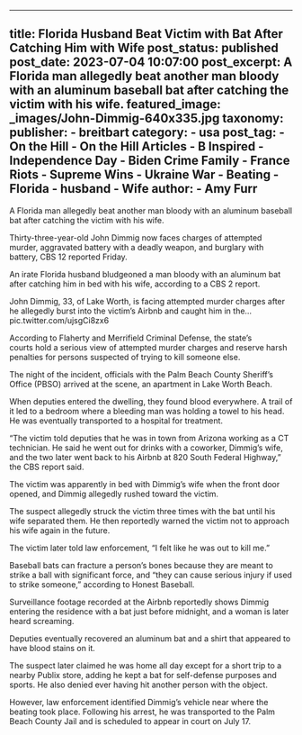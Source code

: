 
---
title: Florida Husband Beat Victim with Bat After Catching Him with Wife 
post_status: published
post_date: 2023-07-04 10:07:00 
post_excerpt: A Florida man allegedly beat another man bloody with an aluminum baseball bat after catching the victim with his wife. 
featured_image: _images/John-Dimmig-640x335.jpg 
taxonomy:
    publisher:
        - breitbart
    category:
        - usa 
    post_tag:
        - On the Hill
        - On the Hill Articles
        - B Inspired
        - Independence Day
        - Biden Crime Family
        - France Riots
        - Supreme Wins
        - Ukraine War
        - Beating
        - Florida
        - husband
        - Wife
    author:
        - Amy Furr
---
A Florida man allegedly beat another man bloody with an aluminum baseball bat after catching the victim with his wife.

Thirty-three-year-old John Dimmig now faces charges of attempted murder, aggravated battery with a deadly weapon, and burglary with battery, CBS 12 reported Friday.

An irate Florida husband bludgeoned a man bloody with an aluminum bat after catching him in bed with his wife, according to a CBS 2 report.

John Dimmig, 33, of Lake Worth, is facing attempted murder charges after he allegedly burst into the victim’s Airbnb and caught him in the… pic.twitter.com&#x2F;ujsgCi8zx6

According to Flaherty and Merrifield Criminal Defense, the state’s courts hold a serious view of attempted murder charges and reserve harsh penalties for persons suspected of trying to kill someone else.

The night of the incident, officials with the Palm Beach County Sheriff’s Office (PBSO) arrived at the scene, an apartment in Lake Worth Beach.

When deputies entered the dwelling, they found blood everywhere. A trail of it led to a bedroom where a bleeding man was holding a towel to his head. He was eventually transported to a hospital for treatment.

“The victim told deputies that he was in town from Arizona working as a CT technician. He said he went out for drinks with a coworker, Dimmig’s wife, and the two later went back to his Airbnb at 820 South Federal Highway,” the CBS report said.

The victim was apparently in bed with Dimmig’s wife when the front door opened, and Dimmig allegedly rushed toward the victim.

The suspect allegedly struck the victim three times with the bat until his wife separated them. He then reportedly warned the victim not to approach his wife again in the future.

The victim later told law enforcement, “I felt like he was out to kill me.”

Baseball bats can fracture a person’s bones because they are meant to strike a ball with significant force, and “they can cause serious injury if used to strike someone,” according to Honest Baseball.

Surveillance footage recorded at the Airbnb reportedly shows Dimmig entering the residence with a bat just before midnight, and a woman is later heard screaming.

Deputies eventually recovered an aluminum bat and a shirt that appeared to have blood stains on it.

The suspect later claimed he was home all day except for a short trip to a nearby Publix store, adding he kept a bat for self-defense purposes and sports. He also denied ever having hit another person with the object.

However, law enforcement identified Dimmig’s vehicle near where the beating took place. Following his arrest, he was transported to the Palm Beach County Jail and is scheduled to appear in court on July 17. 